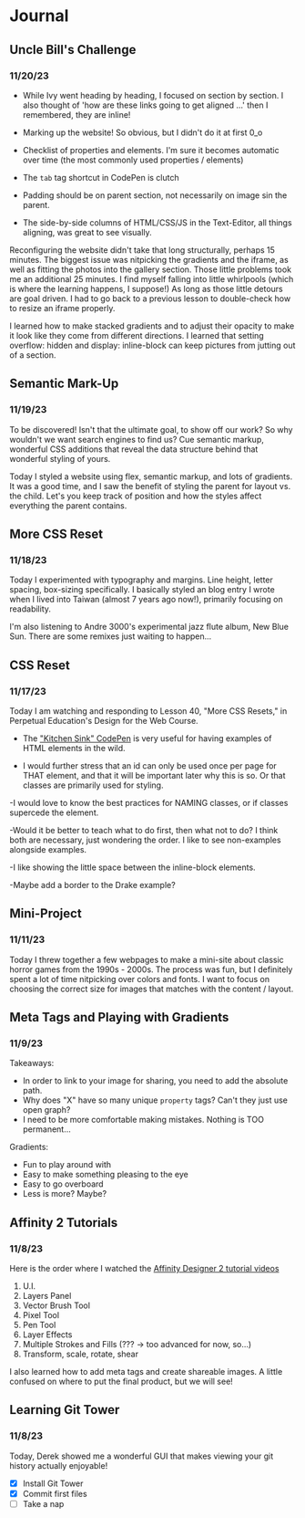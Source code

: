 # Journal

## Uncle Bill's Challenge
### 11/20/23
- While Ivy went heading by heading, I focused on section by section. I also thought of 'how are these links going to get aligned ...' then I remembered, they are inline!

- Marking up the website! So obvious, but I didn't do it at first 0_o

- Checklist of properties and elements. I'm sure it becomes automatic over time (the most commonly used properties / elements)

- The `tab` tag shortcut in CodePen is clutch

- Padding should be on parent section, not necessarily on image sin the parent.

- The side-by-side columns of HTML/CSS/JS in the Text-Editor, all things aligning, was great to see visually.

Reconfiguring the website didn't take that long structurally, perhaps 15 minutes. The biggest issue was nitpicking the gradients and the iframe, as well as fitting the photos into the gallery section. Those little problems took me an additional 25 minutes. I find myself falling into little whirlpools (which is where the learning happens, I suppose!) As long as those little detours are goal driven. I had to go back to a previous lesson to double-check how to resize an iframe properly.

I learned how to make stacked gradients and to adjust their opacity to make it look like they come from different directions. I learned that setting overflow: hidden and display: inline-block can keep pictures from jutting out of a section. 

## Semantic Mark-Up
### 11/19/23

To be discovered! Isn't that the ultimate goal, to show off our work? So why wouldn't we want search engines to find us? Cue semantic markup, wonderful CSS additions that reveal the data structure behind that wonderful styling of yours.

Today I styled a website using flex, semantic markup, and lots of gradients. It was a good time, and I saw the benefit of styling the parent for layout vs. the child. Let's you keep track of position and how the styles affect everything the parent contains.

## More CSS Reset
### 11/18/23

Today I experimented with typography and margins. Line height, letter spacing, box-sizing specifically. I basically styled an  blog entry I wrote when I lived into Taiwan (almost 7 years ago now!), primarily focusing on readability.

I'm also listening to Andre 3000's experimental jazz flute album, New Blue Sun. There are some remixes just waiting to happen...

## CSS Reset
### 11/17/23

Today I am watching and responding to Lesson 40, "More CSS Resets," in Perpetual Education's Design for the Web Course.

- The ["Kitchen Sink" CodePen](https://codepen.io/chriscoyier/pen/JpLzjd) is very useful for having examples of HTML elements in the wild.

- I would further stress that an id can only be used once per page for THAT element, and that it will be important later why this is so. Or that classes are primarily used for styling.

-I would love to know the best practices for NAMING classes, or if classes supercede the element.

-Would it be better to teach what to do first, then what not to do? I think both are necessary, just wondering the order. I like to see non-examples alongside examples.

-I like showing the little space between the inline-block elements.

-Maybe add a border to the Drake example?


## Mini-Project
### 11/11/23

Today I threw together a few webpages to make a mini-site about classic horror games from the 1990s - 2000s. The process was fun, but I definitely spent a lot of time nitpicking over colors and fonts. I want to focus on choosing the correct size for images that matches with the content / layout.


## Meta Tags and Playing with Gradients
### 11/9/23

Takeaways:
- In order to link to your image for sharing, you need to add the absolute path.
- Why does "X" have so many unique `property` tags? Can't they just use open graph?
- I need to be more comfortable making mistakes. Nothing is TOO permanent...

Gradients:
- Fun to play around with
- Easy to make something pleasing to the eye
- Easy to go overboard
- Less is more? Maybe?


## Affinity 2 Tutorials
### 11/8/23

Here is the order where I watched the [Affinity Designer 2 tutorial videos](https://www.youtube.com/playlist?list=PL1t9c--IJQQ99NlXuW6bVvLK-h199uk7e)

1. U.I.
2. Layers Panel
3. Vector Brush Tool
4. Pixel Tool
5. Pen Tool
6. Layer Effects
7. Multiple Strokes and Fills (??? -> too advanced for now, so...)
8. Transform, scale, rotate, shear

I also learned how to add meta tags and create shareable images. A little confused on where to put the final product, but we will see!

## Learning Git Tower
### 11/8/23

Today, Derek showed me a wonderful GUI that makes viewing your git history actually enjoyable!

- [x] Install Git Tower
- [x] Commit first files
- [ ] Take a nap